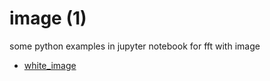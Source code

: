 # image (1)
some python examples in jupyter notebook for fft with image

+ [white_image](white_image.ipynb)
